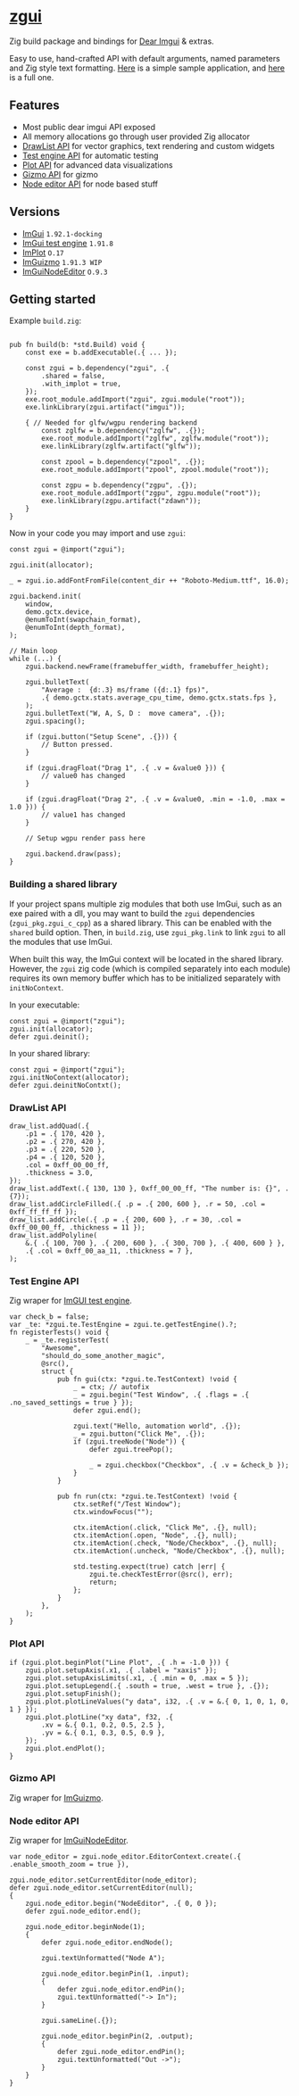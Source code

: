 # [zgui](https://github.com/zig-gamedev/zgui)

Zig build package and bindings for [Dear Imgui](https://github.com/ocornut/imgui) & extras.

Easy to use, hand-crafted API with default arguments, named parameters and Zig style text formatting. [Here](https://github.com/michal-z/zig-gamedev/tree/main/samples/minimal_zgpu_zgui) is a simple sample application, and [here](https://github.com/michal-z/zig-gamedev/tree/main/samples/gui_test_wgpu) is a full one.

## Features

* Most public dear imgui API exposed
* All memory allocations go through user provided Zig allocator
* [DrawList API](#drawlist-api) for vector graphics, text rendering and custom widgets
* [Test engine API](#test-engine-api) for automatic testing
* [Plot API](#plot-api) for advanced data visualizations
* [Gizmo API](#gizmo-api) for gizmo
* [Node editor API](#node-editor-api) for node based stuff

## Versions

* [ImGui](https://github.com/ocornut/imgui/tree/v1.91.8-docking) `1.92.1-docking`
* [ImGui test engine](https://github.com/ocornut/imgui_test_engine/tree/v1.91.8)  `1.91.8`
* [ImPlot](https://github.com/epezent/implot) `O.17`
* [ImGuizmo](https://github.com/CedricGuillemet/ImGuizmo) `1.91.3 WIP`
* [ImGuiNodeEditor](https://github.com/thedmd/imgui-node-editor/tree/v0.9.3) `O.9.3`

## Getting started

Example `build.zig`:
```zig

pub fn build(b: *std.Build) void {
    const exe = b.addExecutable(.{ ... });

    const zgui = b.dependency("zgui", .{
        .shared = false,
        .with_implot = true,
    });
    exe.root_module.addImport("zgui", zgui.module("root"));
    exe.linkLibrary(zgui.artifact("imgui"));
    
    { // Needed for glfw/wgpu rendering backend
        const zglfw = b.dependency("zglfw", .{});
        exe.root_module.addImport("zglfw", zglfw.module("root"));
        exe.linkLibrary(zglfw.artifact("glfw"));

        const zpool = b.dependency("zpool", .{});
        exe.root_module.addImport("zpool", zpool.module("root"));

        const zgpu = b.dependency("zgpu", .{});
        exe.root_module.addImport("zgpu", zgpu.module("root"));
        exe.linkLibrary(zgpu.artifact("zdawn"));
    }
}
```

Now in your code you may import and use `zgui`:

```zig
const zgui = @import("zgui");

zgui.init(allocator);

_ = zgui.io.addFontFromFile(content_dir ++ "Roboto-Medium.ttf", 16.0);

zgui.backend.init(
    window,
    demo.gctx.device,
    @enumToInt(swapchain_format),
    @enumToInt(depth_format),
);
```

```zig
// Main loop
while (...) {
    zgui.backend.newFrame(framebuffer_width, framebuffer_height);

    zgui.bulletText(
        "Average :  {d:.3} ms/frame ({d:.1} fps)",
        .{ demo.gctx.stats.average_cpu_time, demo.gctx.stats.fps },
    );
    zgui.bulletText("W, A, S, D :  move camera", .{});
    zgui.spacing();

    if (zgui.button("Setup Scene", .{})) {
        // Button pressed.
    }

    if (zgui.dragFloat("Drag 1", .{ .v = &value0 })) {
        // value0 has changed
    }

    if (zgui.dragFloat("Drag 2", .{ .v = &value0, .min = -1.0, .max = 1.0 })) {
        // value1 has changed
    }

    // Setup wgpu render pass here

    zgui.backend.draw(pass);
}
```

### Building a shared library

If your project spans multiple zig modules that both use ImGui, such as an exe paired with a dll, you may want to build the `zgui` dependencies (`zgui_pkg.zgui_c_cpp`) as a shared library. This can be enabled with the `shared` build option. Then, in `build.zig`, use `zgui_pkg.link` to link `zgui` to all the modules that use ImGui.

When built this way, the ImGui context will be located in the shared library. However, the `zgui` zig code (which is compiled separately into each module) requires its own memory buffer which has to be initialized separately with `initNoContext`.

In your executable:
```zig
const zgui = @import("zgui");
zgui.init(allocator);
defer zgui.deinit();
```

In your shared library:
```zig
const zgui = @import("zgui");
zgui.initNoContext(allocator);
defer zgui.deinitNoContxt();
```

### DrawList API

```zig
draw_list.addQuad(.{
    .p1 = .{ 170, 420 },
    .p2 = .{ 270, 420 },
    .p3 = .{ 220, 520 },
    .p4 = .{ 120, 520 },
    .col = 0xff_00_00_ff,
    .thickness = 3.0,
});
draw_list.addText(.{ 130, 130 }, 0xff_00_00_ff, "The number is: {}", .{7});
draw_list.addCircleFilled(.{ .p = .{ 200, 600 }, .r = 50, .col = 0xff_ff_ff_ff });
draw_list.addCircle(.{ .p = .{ 200, 600 }, .r = 30, .col = 0xff_00_00_ff, .thickness = 11 });
draw_list.addPolyline(
    &.{ .{ 100, 700 }, .{ 200, 600 }, .{ 300, 700 }, .{ 400, 600 } },
    .{ .col = 0xff_00_aa_11, .thickness = 7 },
);
```

### Test Engine API
Zig wraper for [ImGUI test engine](https://github.com/ocornut/imgui_test_engine).

```zig
var check_b = false;
var _te: *zgui.te.TestEngine = zgui.te.getTestEngine().?;
fn registerTests() void {
    _ = _te.registerTest(
        "Awesome",
        "should_do_some_another_magic",
        @src(),
        struct {
            pub fn gui(ctx: *zgui.te.TestContext) !void {
                _ = ctx; // autofix
                _ = zgui.begin("Test Window", .{ .flags = .{ .no_saved_settings = true } });
                defer zgui.end();

                zgui.text("Hello, automation world", .{});
                _ = zgui.button("Click Me", .{});
                if (zgui.treeNode("Node")) {
                    defer zgui.treePop();

                    _ = zgui.checkbox("Checkbox", .{ .v = &check_b });
                }
            }

            pub fn run(ctx: *zgui.te.TestContext) !void {
                ctx.setRef("/Test Window");
                ctx.windowFocus("");

                ctx.itemAction(.click, "Click Me", .{}, null);
                ctx.itemAction(.open, "Node", .{}, null);
                ctx.itemAction(.check, "Node/Checkbox", .{}, null);
                ctx.itemAction(.uncheck, "Node/Checkbox", .{}, null);

                std.testing.expect(true) catch |err| {
                    zgui.te.checkTestError(@src(), err);
                    return;
                };
            }
        },
    );
}
```

### Plot API
```zig
if (zgui.plot.beginPlot("Line Plot", .{ .h = -1.0 })) {
    zgui.plot.setupAxis(.x1, .{ .label = "xaxis" });
    zgui.plot.setupAxisLimits(.x1, .{ .min = 0, .max = 5 });
    zgui.plot.setupLegend(.{ .south = true, .west = true }, .{});
    zgui.plot.setupFinish();
    zgui.plot.plotLineValues("y data", i32, .{ .v = &.{ 0, 1, 0, 1, 0, 1 } });
    zgui.plot.plotLine("xy data", f32, .{
        .xv = &.{ 0.1, 0.2, 0.5, 2.5 },
        .yv = &.{ 0.1, 0.3, 0.5, 0.9 },
    });
    zgui.plot.endPlot();
}
```

### Gizmo API

Zig wraper for [ImGuizmo](https://github.com/CedricGuillemet/ImGuizmo).


### Node editor API

Zig wraper for [ImGuiNodeEditor](https://github.com/thedmd/imgui-node-editor).

```zig
var node_editor = zgui.node_editor.EditorContext.create(.{ .enable_smooth_zoom = true }),

zgui.node_editor.setCurrentEditor(node_editor);
defer zgui.node_editor.setCurrentEditor(null);
{
    zgui.node_editor.begin("NodeEditor", .{ 0, 0 });
    defer zgui.node_editor.end();

    zgui.node_editor.beginNode(1);
    {
        defer zgui.node_editor.endNode();

        zgui.textUnformatted("Node A");

        zgui.node_editor.beginPin(1, .input);
        {
            defer zgui.node_editor.endPin();
            zgui.textUnformatted("-> In");
        }

        zgui.sameLine(.{});

        zgui.node_editor.beginPin(2, .output);
        {
            defer zgui.node_editor.endPin();
            zgui.textUnformatted("Out ->");
        }
    }
}
```
